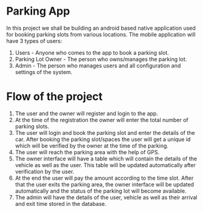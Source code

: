 # Parking App
In this project we shall be building an android based native application used for 
booking parking slots from various locations. The mobile application will have 3 types 
of users: 
1. Users - Anyone who comes to the app to book a parking slot. 
2. Parking Lot Owner - The person who owns/manages the parking lot. 
3. Admin - The person who manages users and all configuration and settings of 
the system.

# Flow of the project
1. The user and the owner will register and login to the app. 
2. At the time of the registration the owner will enter the total number of parking 
slots. 
3. The user will login and book the parking slot and enter the details of the car. 
After booking the parking slot/spaces the user will get a unique id which will be 
verified by the owner at the time of the parking. 
4. The user will reach the parking area with the help of GPS. 
5. The owner interface will have a table which will contain the details of the 
vehicle as well as the user. This table will be updated automatically after 
verification by the user. 
6. At the end the user will pay the amount according to the time slot. After that the 
user exits the parking area, the owner interface will be updated automatically 
and the status of the parking lot will become available. 
7. The admin will have the details of the user, vehicle as well as their arrival and 
exit time stored in the database. 
